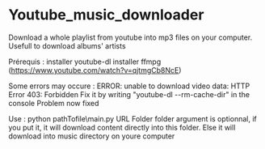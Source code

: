 # Youtube_music_downloader
Download a whole playlist from youtube into mp3 files on your computer. Usefull to download albums' artists

Prérequis : installer youtube-dl 
            installer ffmpg (https://www.youtube.com/watch?v=qjtmgCb8NcE)

Some errors may occure : ERROR: unable to download video data: HTTP Error 403: Forbidden
Fix it by writing "youtube-dl --rm-cache-dir" in the console
Problem now fixed

Use : python pathTofile\main.py URL Folder
folder argument is optionnal, if you put it, it will download content directly into this folder. Else it will download into music directory on youre computer
